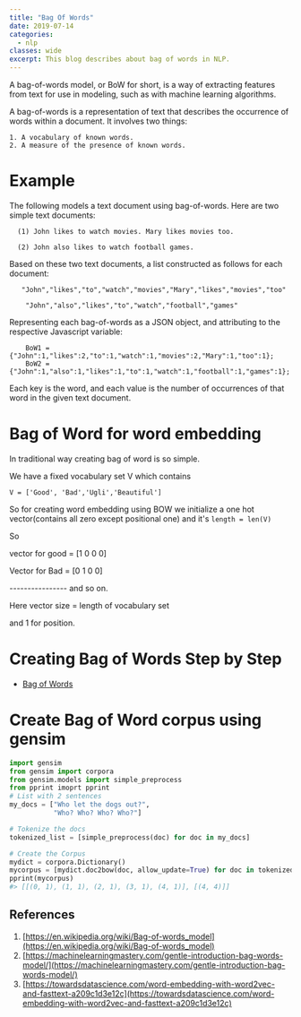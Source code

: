 ```yaml
---
title: "Bag Of Words"
date: 2019-07-14
categories:
  - nlp
classes: wide
excerpt: This blog describes about bag of words in NLP.
---
```


A bag-of-words model, or BoW for short, is a way of extracting features from text for use in modeling, such as with machine learning algorithms.

A bag-of-words is a representation of text that describes the occurrence of words within a document. It involves two things:

    1. A vocabulary of known words.
    2. A measure of the presence of known words.
    
# Example
The following models a text document using bag-of-words. Here are two simple text documents:

      (1) John likes to watch movies. Mary likes movies too.

      (2) John also likes to watch football games.
      
Based on these two text documents, a list constructed as follows for each document:

       "John","likes","to","watch","movies","Mary","likes","movies","too"

        "John","also","likes","to","watch","football","games"
       
       
Representing each bag-of-words as a JSON object, and attributing to the respective Javascript variable:


        BoW1 = {"John":1,"likes":2,"to":1,"watch":1,"movies":2,"Mary":1,"too":1};
        BoW2 = {"John":1,"also":1,"likes":1,"to":1,"watch":1,"football":1,"games":1};


Each key is the word, and each value is the number of occurrences of that word in the given text document. 

# Bag of Word for word embedding
In traditional way creating bag of word is so simple. 

We have a fixed vocabulary set V which contains

```
V = ['Good', 'Bad','Ugli','Beautiful']
```
So for creating word embedding using BOW we initialize a one hot vector(contains all zero except positional one) 
and it's `length = len(V)`

So

vector for good = [1 0 0 0] 

Vector for Bad = [0 1 0 0]

---------------- and so on.

Here vector size = length of vocabulary set

and 1 for position. 

# Creating Bag of Words Step by Step
* [Bag of Words](https://github.com/sagorbrur/Text_Preprocessing/blob/master/Generate_Bag_of_Words.ipynb)

# Create Bag of Word corpus using gensim

```python
import gensim
from gensim import corpora
from gensim.models import simple_preprocess
from pprint imoprt pprint
# List with 2 sentences
my_docs = ["Who let the dogs out?",
           "Who? Who? Who? Who?"]

# Tokenize the docs
tokenized_list = [simple_preprocess(doc) for doc in my_docs]

# Create the Corpus
mydict = corpora.Dictionary()
mycorpus = [mydict.doc2bow(doc, allow_update=True) for doc in tokenized_list]
pprint(mycorpus)
#> [[(0, 1), (1, 1), (2, 1), (3, 1), (4, 1)], [(4, 4)]]
```

## References
1. [https://en.wikipedia.org/wiki/Bag-of-words_model](https://en.wikipedia.org/wiki/Bag-of-words_model)
2. [https://machinelearningmastery.com/gentle-introduction-bag-words-model/](https://machinelearningmastery.com/gentle-introduction-bag-words-model/)
3. [https://towardsdatascience.com/word-embedding-with-word2vec-and-fasttext-a209c1d3e12c](https://towardsdatascience.com/word-embedding-with-word2vec-and-fasttext-a209c1d3e12c)
